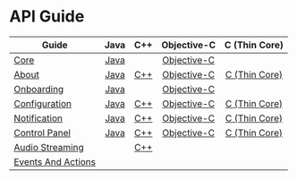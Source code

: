 # API Guide

|Guide                    |Java                   |C++                 |Objective-C                  |C (Thin Core)                     |
|-------------------------|:---------------------:|:------------------:|:---------------------------:|:--------------------------------:|
|[Core][core]             |[Java][core-java]      |&nbsp;              |[Objective-C][core-objc]      |&nbsp;                            |
|[About][about]           |[Java][about-java]     |[C++][about-cpp]  |[Objective-C][about-objc]     |[C (Thin Core)][about-c-thin] |
|[Onboarding][onboarding] |[Java][onboarding-java]|&nbsp;              |[Objective-C][onboarding-objc]|&nbsp;                            |
|[Configuration][config]  |[Java][config-java]    |[C++][config-cpp] |[Objective-C][config-objc]    |[C (Thin Core)][config-c-thin]|
|[Notification][notif]    |[Java][notif-java]     |[C++][notif-cpp]  |[Objective-C][notif-objc]     |[C (Thin Core)][notif-c-thin] |
|[Control Panel][cp]      |[Java][cp-java]        |[C++][cp-cpp]     |[Objective-C][cp-objc]        |[C (Thin Core)][cp-c-thin]    |
|[Audio Streaming][as]    |&nbsp;                 |[C++][as-cpp]     |&nbsp;                       |&nbsp;                            |
|[Events And Actions][ea] |&nbsp;                 |&nbsp;              |&nbsp;                       |&nbsp;                            |


[core]: /develop/api-guide/core
[core-java]: /develop/api-guide/core/java
[core-objc]: /develop/api-guide/core/objc

[about]: /develop/api-guide/about
[about-java]: /develop/api-guide/about/java
[about-cpp]: /develop/api-guide/about/cpp
[about-objc]: /develop/api-guide/about/objc
[about-c-thin]: /develop/api-guide/about/c-thin

[onboarding]: /develop/api-guide/onboarding
[onboarding-java]: /develop/api-guide/onboarding/java
[onboarding-objc]: /develop/api-guide/onboarding/objc

[config]: /develop/api-guide/config
[config-java]: /develop/api-guide/config/java
[config-cpp]: /develop/api-guide/config/cpp
[config-objc]: /develop/api-guide/config/objc
[config-c-thin]: /develop/api-guide/config/c-thin

[notif]: /develop/api-guide/notification
[notif-java]: /develop/api-guide/notification/java
[notif-cpp]: /develop/api-guide/notification/cpp
[notif-objc]: /develop/api-guide/notification/objc
[notif-c-thin]: /develop/api-guide/notification/c-thin

[cp]: /develop/api-guide/controlpanel
[cp-java]: /develop/api-guide/controlpanel/java
[cp-cpp]: /develop/api-guide/controlpanel/cpp
[cp-objc]: /develop/api-guide/controlpanel/objc
[cp-c-thin]: /develop/api-guide/controlpanel/c-thin

[as]: /develop/api-guide/audio-streaming
[as-cpp]: /develop/api-guide/audio-streaming/cpp

[ea]: /develop/api-guide/events-and-actions

